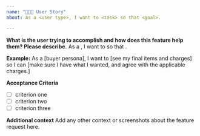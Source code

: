 ```yaml
---
name: "👩🏾‍🦰 User Story"
about: As a <user type>, I want to <task> so that <goal>.

---
```


**What is the user trying to accomplish and how does this feature help them? Please describe.**
As a <user type>, I want to <task> so that <goal>.

**Example:** As a [buyer persona], I want to [see my final items and charges] so I can [make sure I have what I wanted, and agree with the applicable charges.]

**Acceptance Criteria**
- [ ] criterion one
- [ ] criterion two
- [ ] criterion three

**Additional context**
Add any other context or screenshots about the feature request here.
